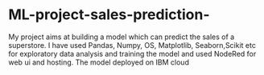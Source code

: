 # ML-project-sales-prediction-
My project aims at building a model which can predict the sales of a superstore. I have used Pandas, Numpy, OS, Matplotlib, Seaborn,Scikit etc for exploratory data analysis and training the model and used NodeRed for web ui and hosting. The model deployed on IBM cloud
